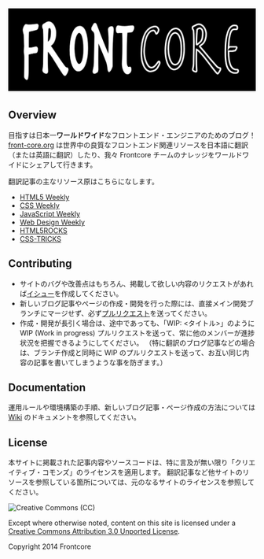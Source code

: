 # [![Frontcore](https://raw.githubusercontent.com/front-core/front-core.github.io/source/source/images/logo-rectangle.png)](http://front-core.github.io/)

## Overview

目指すは日本一**ワールドワイド**なフロントエンド・エンジニアのためのブログ！ [front-core.org](http://front-core.github.io/) は世界中の良質なフロントエンド関連リソースを日本語に翻訳（または英語に翻訳）したり、我々 Frontcore チームのナレッジをワールドワイドにシェアして行きます。

翻訳記事の主なリソース原はこちらになします。

* [HTML5 Weekly](http://html5weekly.com/)
* [CSS Weekly](http://css-weekly.com/)
* [JavaScript Weekly](http://javascriptweekly.com/)
* [Web Design Weekly](http://web-design-weekly.com/)
* [HTML5ROCKS](http://www.html5rocks.com/)
* [CSS-TRICKS](http://css-tricks.com/)

## Contributing

* サイトのバグや改善点はもちろん、掲載して欲しい内容のリクエストがあれば[イシュー](https://github.com/front-core/front-core.github.io/issues)を作成してください。
* 新しいブログ記事やページの作成・開発を行った際には、直接メイン開発ブランチにマージせず、必ず[プルリクエスト](https://github.com/front-core/front-core.github.io/pulls)を送ってください。
* 作成・開発が長引く場合は、途中であっても、「WIP: <タイトル>」のように WIP (Work in progress)  プルリクエストを送って、常に他のメンバーが進捗状況を把握できるようにしてください。
（特に翻訳のブログ記事などの場合は、ブランチ作成と同時に WIP のプルリクエストを送って、お互い同じ内容の記事を書いてしまうような事を防ぎます。）

## Documentation

運用ルールや環境構築の手順、新しいブログ記事・ページ作成の方法については  [Wiki](https://github.com/front-core/front-core.github.io/wiki) のドキュメントを参照してください。

## License

本サイトに掲載された記事内容やソースコードは、特に言及が無い限り「クリエイティブ・コモンズ」のライセンスを適用します。
翻訳記事など他サイトのリソースを参照している箇所については、元のなるサイトのライセンスを参照してください。

![Creative Commons (CC)](http://i.creativecommons.org/l/by/3.0/88x31.png)

Except where otherwise noted, content on this site is licensed under a [Creative Commons Attribution 3.0 Unported License](http://creativecommons.org/licenses/by/3.0/). 

Copyright 2014 Frontcore


